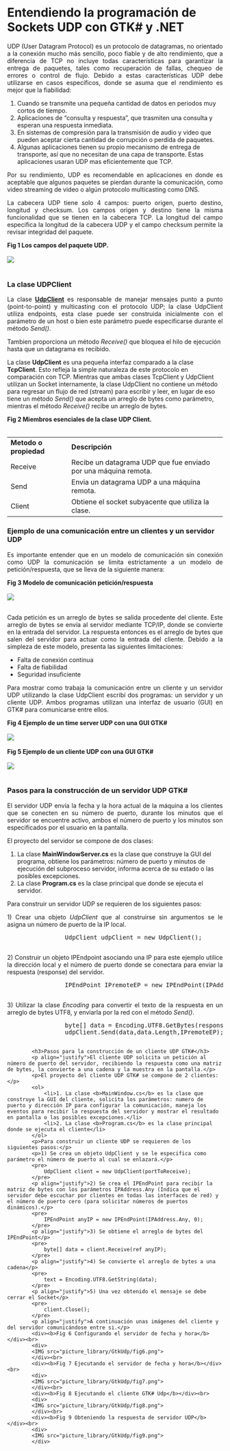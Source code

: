 # Entendiendo la programación de Sockets UDP con GTK# y .NET
		
<p align="justify">UDP (User Datagram Protocol) es un protocolo de datagramas, no orientado a la conexión mucho más sencillo, poco fiable y de alto rendimiento, que a diferencia de TCP no incluye todas características para garantizar la entrega de paquetes, tales como recuperación de fallas, chequeo de errores o control de flujo.
			Debido a estas características UDP debe utilizarse en casos específicos, donde se asuma que el rendimiento es mejor que la fiabilidad:</p>
			<ol>
				<li>Cuando se transmite una pequeña cantidad de datos en periodos muy cortos de tiempo.</li>
				<li>Aplicaciones de “consulta y respuesta”, que trasmiten una consulta y esperan una respuesta inmediata.</li>
				<li>En sistemas de compresión para la transmisión de audio y video que pueden aceptar cierta cantidad de corrupción o perdida de paquetes.</li>
				<li>Algunas aplicaciones tienen su propio mecanismo de entrega de transporte, así que no necesitan de una capa de transporte. Estas aplicaciones usaran UDP mas eficientemente que TCP.</li>
			</ol>
			<p align="justify">Por su rendimiento, UDP es recomendable en aplicaciones en donde es aceptable que algunos paquetes se pierdan durante la comunicación, como video streaming de video o algún protocolo multicasting como DNS.</p>
			<p align="justify">La cabecera UDP tiene solo 4 campos: puerto origen, puerto destino, longitud y checksum. Los campos origen y destino tiene la misma funcionalidad que se tienen en la cabecera TCP. La longitud del campo especifica la longitud de la cabecera UDP y el campo checksum permite la revisar integridad del paquete. </p>
			<div><b>Fig 1  Los campos del paquete UDP.</b></div><br>
			<div>
			<IMG src="picture_library/GtkUdp/UdpPacket.png"></div><br>
			<h3>La clase UDPClient</h3>
			<p align="justify">La clase <a href="https://msdn.microsoft.com/en-us/library/system.net.sockets.udpclient(v=vs.110).aspx"><b>UdpClient</b></a> es responsable de manejar mensajes punto a punto (point-to-point) y multicasting con el protocolo UDP; la clase UdpClient utiliza endpoints, esta clase puede ser construida inicialmente con el parámetro de un host o bien este parámetro puede especificarse durante el método <i>Send()</i>.
			</p>
			<p>Tambien proporciona un método <i>Receive()</i> que bloquea el hilo de ejecución hasta que un datagrama es recibido.</p>
			<p>La clase <b>UdpClient</b> es una pequeña interfaz comparado a la clase <b>TcpClient</b>. Esto refleja la simple naturaleza de este protocolo en comparación con TCP. Mientras que ambas clases TcpClient y UdpClient utilizan un Socket internamente, la clase UdpClient no contiene un método para regresar un flujo de red (stream) para escribir y leer, en lugar de eso tiene un método <i>Send()</i> que acepta un arreglo de bytes como parámetro, mientras el método <i>Receive()</i> recibe un arreglo de bytes.</p>
			<div><b>Fig 2 Miembros esenciales de la clase UDP Client.</b></div><br>
			<table>
				<tr>
					<td><b>Metodo o propiedad</b></td>
					<td><b>Descripción</b></td>
				</tr>
				<tr>
					<td>Receive</td>
					<td>Recibe un datagrama UDP que fue enviado por una máquina remota.</td>
				</tr>
				<tr>
					<td>Send</td>
					<td>Envia un datagrama UDP a una máquina remota.</td>
				</tr>
				<tr>
					<td>Client</td>
					<td>Obtiene el socket subyacente que utiliza la clase.</td>
				</tr>
			</table>
			<h3>Ejemplo de una comunicación entre un clientes y un servidor UDP</h3>
			<p align="justify">Es importante entender que en un modelo de comunicación sin conexión como UDP la comunicación se limita estrictamente a un modelo de petición/respuesta, que se lleva de la siguiente manera:</p>
			<div><b>Fig 3 Modelo de comunicación petición/respuesta</b></div><br>
			<div>
			<IMG src="picture_library/GtkUdp/udpcommunications.png"></div><br>
			<p align="justify">Cada petición es un arreglo de bytes se salida procedente del cliente. Este arreglo de bytes se envía al servidor mediante TCP/IP, donde se convierte en la entrada del servidor. La respuesta entonces es el arreglo de bytes que salen del servidor para actuar como la entrada del cliente.
			Debido a la simpleza de este modelo, presenta las siguientes limitaciones:</p>
			<ul>
				<li>Falta de conexión continua</li>
				<li>Falta de fiabilidad</li>
				<li>Seguridad insuficiente</li>
			</ul>
			<p align="justify">Para mostrar como trabaja la comunicación entre un cliente y un servidor UDP utilizando la clase UdpClient escribí dos programas: un servidor y un cliente UDP.
			Ambos programas utilizan una interfaz de usuario (GUI) en GTK# para comunicarse entre ellos.</p>
			<div><b>Fig 4 Ejemplo de un time server UDP con una GUI GTK#</b></div><br>
			<div>
			<IMG src="picture_library/GtkUdp/fig4.png">
</div><br>
			<div><b>Fig 5 Ejemplo de un cliente UDP con una GUI GTK#</b></div><br>
			<div>
			<IMG src="picture_library/GtkUdp/fig5.png">
			</div><br>
			<h3>Pasos para la construcción de un servidor UDP GTK#</h3>
			<p align="justify">El servidor UDP envía la fecha y la hora actual de la máquina a los clientes que se conecten en su número de puerto, durante los minutos que el servidor se encuentre activo, ambos el número de puerto y los minutos son especificados por el usuario en la pantalla.</p>
			<p>El proyecto del servidor se compone de dos clases:</p>
			<ol>
				<li>La clase <b>MainWindowServer.cs</b> es la clase que construye la GUI del programa, obtiene los parámetros: número de puerto y minutos de ejecución del subproceso servidor, informa acerca de su estado o las posibles excepciones.</li>
				<li>La clase <b>Program.cs</b> es la clase principal que donde se ejecuta el servidor.</li>
			</ol>
			<p align="justify">Para construir un servidor UDP se requieren de los siguientes pasos:</p>
			<p align="justify">1) Crear una objeto <i>UdpClient</i> que al construirse sin argumentos se le asigna un número de puerto de la IP local.
			</p>
			<pre>
				UdpClient udpClient = new UdpClient();
			</pre>
			<p align="justify">2) Construir un objeto IPEndpoint asociando una IP para este ejemplo utilice la dirección local y el número de puerto donde se conectara para enviar la respuesta (response) del servidor.</p>
			<pre>
				IPEndPoint IPremoteEP = new IPEndPoint(IPAddress.Parse("127.0.0.1"),serverPort);
			</pre>
			<p align="justify">3) Utilizar la clase <i>Encoding</i> para convertir el texto de la respuesta en un arreglo de bytes UTF8, y enviarla por la red con el método <i>Send()</i>.</p>
			<pre>
				byte[] data = Encoding.UTF8.GetBytes(response.ToString());
				udpClient.Send(data,data.Length,IPremoteEP);
			</pre>
			
			<h3>Pasos para la construcción de un cliente UDP GTK#</h3>
			<p align="justify">El cliente UDP solicita un petición al número de puerto del servidor, recibiendo la respuesta como una matriz de bytes, la convierte a una cadena y la muestra en la pantalla.</p>
			<p>El proyecto del cliente UDP GTK# se compone de 2 clientes:</p>
			<ol>
				<li>1. La clase <b>MainWindow.cs</b> es la clase que construye la GUI del cliente, solicita los parámetros: numero de puerto y dirección IP para configurar la comunicación, maneja los eventos para recibir la respuesta del servidor y mostrar el resultado en pantalla o las posibles excepciones.</li>
				<li>2. La clase <b>Program.cs</b> es la clase principal donde se ejecuta el cliente</li>
			</ol>
			<p>Para construir un cliente UDP se requieren de los siguientes pasos:</p>
			<p>1) Se crea un objeto UdpClient y se le especifica como parámetro el número de puerto al cual se enlazará.</p>
			<pre>
				UdpClient client = new UdpClient(portToReceive);
			</pre>
			<p align="justify">2) Se crea el IPEndPoint para recibir la matriz de bytes con los parámetros IPAddress.Any (Indica que el servidor debe escuchar por clientes en todas las interfaces de red) y el número de puerto cero (para solicitar números de puertos dinámicos).</p>
			<pre>
				IPEndPoint anyIP = new IPEndPoint(IPAddress.Any, 0);
			</pre>
			<p align="justify">3) Se obtiene el arreglo de bytes del IPEndPoint</p>
			<pre>
				byte[] data = client.Receive(ref anyIP);
			</pre>
			<p align="justify">4) Se convierte el arreglo de bytes a una cadena</p>
			<pre>
				text = Encoding.UTF8.GetString(data);
			</pre>
			<p align="justify">5) Una vez obtenido el mensaje se debe cerrar el Socket</p>
			<pre>
				client.Close();
			</pre>
			<p align="justify">A continuación unas imágenes del cliente y del servidor comunicándose entre si.</p>
			<div><b>Fig 6 Configurando el servidor de fecha y hora</b></div><br>
			<div>
			<IMG src="picture_library/GtkUdp/fig6.png">
			</div><br>
			<div><b>Fig 7 Ejecutando el servidor de fecha y hora</b></div><br>
			<div>
			<IMG src="picture_library/GtkUdp/fig7.png">
			</div><br>
			<div><b>Fig 8 Ejecutando el cliente GTK# Udp</b></div><br>
			<div>
			<IMG src="picture_library/GtkUdp/fig8.png">
			</div><br>
			<div><b>Fig 9 Obteniendo la respuesta de servidor UDP</b></div><br>
			<div>
			<IMG src="picture_library/GtkUdp/fig9.png">
			</div>
